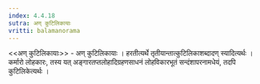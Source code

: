 ```yaml
---
index: 4.4.18
sutra: अण् कुटिलिकायाः
vritti: balamanorama
---
```


<<अण् कुटिलिकायाः>> - अण् कुटिलिकायाः । हरतीत्यर्थे तृतीयान्तात्कुटिलिकाशब्दादण् स्यादित्यर्थः । कर्मारो लोहकारः, तस्य यत् अङ्गारतप्तलोहादिग्रहणसाधनं लोहविकारभूतं सन्दंशापरनामधेयं, तदपि कुटिलिकेत्यर्थः । 